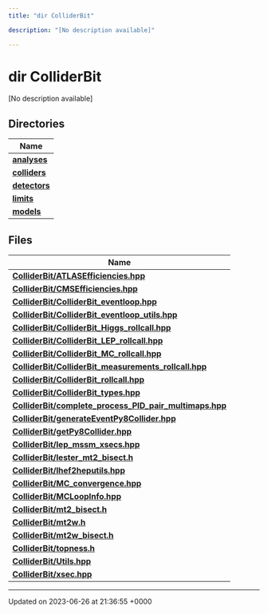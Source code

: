 ```yaml
---
title: "dir ColliderBit"

description: "[No description available]"

---
```


# dir ColliderBit

[No description available]

## Directories

| Name           |
| -------------- |
| **[analyses](/documentation/code/files/dir_262b43c519d43214d405683c7e3a8f39/#dir-analyses)**  |
| **[colliders](/documentation/code/files/dir_fd68025055671e0d2e19b14e75b158f3/#dir-colliders)**  |
| **[detectors](/documentation/code/files/dir_12b2d02957c73176617de2a81a1a001d/#dir-detectors)**  |
| **[limits](/documentation/code/files/dir_2fff4dab633ec20c000165c1106151f7/#dir-limits)**  |
| **[models](/documentation/code/files/dir_b2272b1f38710d84426e6269e8974172/#dir-models)**  |

## Files

| Name           |
| -------------- |
| **[ColliderBit/ATLASEfficiencies.hpp](/documentation/code/files/atlasefficiencies_8hpp/#file-colliderbit-atlasefficiencies-hpp)**  |
| **[ColliderBit/CMSEfficiencies.hpp](/documentation/code/files/cmsefficiencies_8hpp/#file-colliderbit-cmsefficiencies-hpp)**  |
| **[ColliderBit/ColliderBit_eventloop.hpp](/documentation/code/files/colliderbit__eventloop_8hpp/#file-colliderbit-colliderbit-eventloop-hpp)**  |
| **[ColliderBit/ColliderBit_eventloop_utils.hpp](/documentation/code/files/colliderbit__eventloop__utils_8hpp/#file-colliderbit-colliderbit-eventloop-utils-hpp)**  |
| **[ColliderBit/ColliderBit_Higgs_rollcall.hpp](/documentation/code/files/colliderbit__higgs__rollcall_8hpp/#file-colliderbit-colliderbit-higgs-rollcall-hpp)**  |
| **[ColliderBit/ColliderBit_LEP_rollcall.hpp](/documentation/code/files/colliderbit__lep__rollcall_8hpp/#file-colliderbit-colliderbit-lep-rollcall-hpp)**  |
| **[ColliderBit/ColliderBit_MC_rollcall.hpp](/documentation/code/files/colliderbit__mc__rollcall_8hpp/#file-colliderbit-colliderbit-mc-rollcall-hpp)**  |
| **[ColliderBit/ColliderBit_measurements_rollcall.hpp](/documentation/code/files/colliderbit__measurements__rollcall_8hpp/#file-colliderbit-colliderbit-measurements-rollcall-hpp)**  |
| **[ColliderBit/ColliderBit_rollcall.hpp](/documentation/code/files/colliderbit__rollcall_8hpp/#file-colliderbit-colliderbit-rollcall-hpp)**  |
| **[ColliderBit/ColliderBit_types.hpp](/documentation/code/files/colliderbit__types_8hpp/#file-colliderbit-colliderbit-types-hpp)**  |
| **[ColliderBit/complete_process_PID_pair_multimaps.hpp](/documentation/code/files/complete__process__pid__pair__multimaps_8hpp/#file-colliderbit-complete-process-pid-pair-multimaps-hpp)**  |
| **[ColliderBit/generateEventPy8Collider.hpp](/documentation/code/files/generateeventpy8collider_8hpp/#file-colliderbit-generateeventpy8collider-hpp)**  |
| **[ColliderBit/getPy8Collider.hpp](/documentation/code/files/getpy8collider_8hpp/#file-colliderbit-getpy8collider-hpp)**  |
| **[ColliderBit/lep_mssm_xsecs.hpp](/documentation/code/files/lep__mssm__xsecs_8hpp/#file-colliderbit-lep-mssm-xsecs-hpp)**  |
| **[ColliderBit/lester_mt2_bisect.h](/documentation/code/files/lester__mt2__bisect_8h/#file-colliderbit-lester-mt2-bisect-h)**  |
| **[ColliderBit/lhef2heputils.hpp](/documentation/code/files/lhef2heputils_8hpp/#file-colliderbit-lhef2heputils-hpp)**  |
| **[ColliderBit/MC_convergence.hpp](/documentation/code/files/mc__convergence_8hpp/#file-colliderbit-mc-convergence-hpp)**  |
| **[ColliderBit/MCLoopInfo.hpp](/documentation/code/files/mcloopinfo_8hpp/#file-colliderbit-mcloopinfo-hpp)**  |
| **[ColliderBit/mt2_bisect.h](/documentation/code/files/mt2__bisect_8h/#file-colliderbit-mt2-bisect-h)**  |
| **[ColliderBit/mt2w.h](/documentation/code/files/mt2w_8h/#file-colliderbit-mt2w-h)**  |
| **[ColliderBit/mt2w_bisect.h](/documentation/code/files/mt2w__bisect_8h/#file-colliderbit-mt2w-bisect-h)**  |
| **[ColliderBit/topness.h](/documentation/code/files/topness_8h/#file-colliderbit-topness-h)**  |
| **[ColliderBit/Utils.hpp](/documentation/code/files/utils_8hpp/#file-colliderbit-utils-hpp)**  |
| **[ColliderBit/xsec.hpp](/documentation/code/files/xsec_8hpp/#file-colliderbit-xsec-hpp)**  |






-------------------------------

Updated on 2023-06-26 at 21:36:55 +0000
